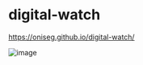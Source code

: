 # digital-watch

https://oniseg.github.io/digital-watch/

![image](https://user-images.githubusercontent.com/35266228/208701020-e0b7a6ac-a07d-4bce-9c3d-596b0b6c6388.png)
